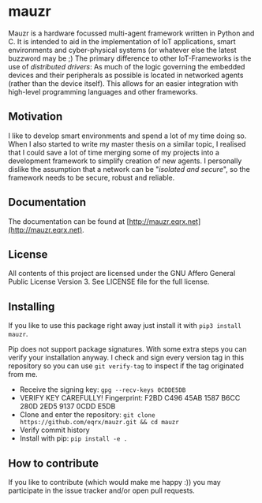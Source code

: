 mauzr
=====

Mauzr is a hardware focussed multi-agent framework written in Python and C.
It is intended to aid in the implementation of IoT applications, smart environments
and cyber-physical systems (or whatever else the latest buzzword may be ;)
The primary difference to other IoT-Frameworks is the use of *distributed drivers*:
As much of the logic governing the embedded devices and their peripherals as
possible is located in networked agents (rather than the device itself).
This allows for an easier integration with high-level  programming languages
and other frameworks.

Motivation
----------
I like to develop smart environments and spend a lot of my time doing so.
When I also started to write my master thesis on a similar topic, I realised
that I could save a lot of time merging some of my projects into a development
framework to simplify creation of new agents.
I personally dislike the assumption that a network can be "*isolated and
secure*", so the framework needs to be secure, robust and reliable.

Documentation
-------------

The documentation can be found at
[http://mauzr.eqrx.net](http://mauzr.eqrx.net).

License
-------

All contents of this project are licensed under the
GNU Affero General Public License Version 3. See LICENSE file for the full
license.

Installing
----------

If you like to use this package right away just install it with
`pip3 install mauzr`.

Pip does not support package signatures. With some extra steps you can verify
your installation anyway. I check and sign every version tag in this repository
so you can use `git verify-tag` to inspect if the tag originated from me.

- Receive the signing key:
  `gpg --recv-keys 0CDDE5DB`
- VERIFY KEY CAREFULLY!
  Fingerprint: F2BD C496 45AB 1587 B6CC 280D 2ED5 9137 0CDD E5DB
- Clone and enter the repository:
  `git clone https://github.com/eqrx/mauzr.git && cd mauzr`
- Verify commit history
- Install with pip:
  `pip install -e .`

How to contribute
-----------------

If you like to contribute (which would make me happy :)) you may participate
in the issue tracker and/or open pull requests.
